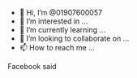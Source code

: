 - 👋 Hi, I’m @01907600057
- 👀 I’m interested in ...
- 🌱 I’m currently learning ...
- 💞️ I’m looking to collaborate on ...
- 📫 How to reach me ...

<!---
01907600057/01907600057 is a ✨ special ✨ repository because its `README.md` (this file) appears on your GitHub profile.
You can click the Preview link to take a look at your changes.
--->
Facebook said 
